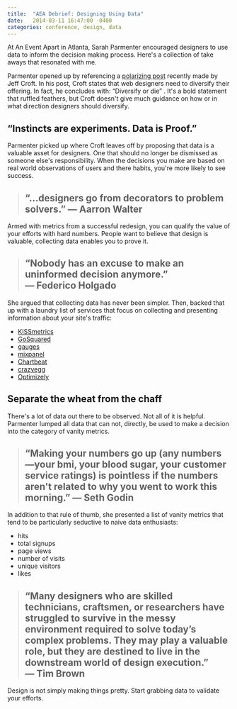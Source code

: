 ```yaml
---
title:  "AEA Debrief: Designing Using Data"
date:   2014-03-11 16:47:00 -0400
categories: conference, design, data
---
```


At An Event Apart in Atlanta, Sarah Parmenter encouraged designers to use data to inform the decision making process. Here's a collection of take aways that resonated with me.

Parmenter opened up by referencing a [polarizing post](http://jeffcroft.com/blog/2014/jan/03/web-standards-killed-the-html-star) recently made by Jeff Croft. In his post, Croft states that web designers need to diversify their offering. In fact, he concludes with: “Diversify or die” . It's a bold statement that ruffled feathers, but Croft doesn't give much guidance on how or in what direction designers should diversify. 

## “Instincts are experiments. Data is Proof.”

Parmenter picked up where Croft leaves off by proposing that data is a valuable asset for designers. One that should no longer be dismissed as someone else's responsibility. When the decisions you make are based on real world observations of users and there habits, you're more likely to see success. 

> ## “…designers go from decorators to problem solvers.” —&nbsp;Aarron&nbsp;Walter

Armed with metrics from a successful redesign, you can qualify the value of your efforts with hard numbers. People want to believe that design is valuable, collecting data enables you to prove it.  

> ## “Nobody has an excuse to make an uninformed decision anymore.” —&nbsp;Federico&nbsp;Holgado

She argued that collecting data has never been simpler. Then, backed that up with a laundry list of services that focus on collecting and presenting information about your site's traffic:

* [KISSmetrics](https://www.kissmetrics.com/)
* [GoSquared](https://www.gosquared.com/)
* [gauges](http://get.gaug.es/)
* [mixpanel](https://mixpanel.com/)
* [Chartbeat](https://chartbeat.com/)
* [crazyegg](http://www.crazyegg.com/)
* [Optimizely](https://www.optimizely.com/)

## Separate the wheat from the chaff

There's a lot of data out there to be observed. Not all of it is helpful. Parmenter lumped all data that can not, directly, be used to make a decision into the category of vanity metrics. 

> ## “Making your numbers go up (any numbers—your bmi, your blood sugar, your customer service ratings) is pointless if the numbers aren't related to why you went to work this morning.” —&nbsp;Seth&nbsp;Godin

In addition to that rule of thumb, she presented a list of vanity metrics that tend to be particularly seductive to naive data enthusiasts:

- hits
- total signups
- page views
- number of visits
- unique visitors
- likes

> ## “Many designers who are skilled technicians, craftsmen, or researchers have struggled to survive in the messy environment required to solve today’s complex problems. They may play a valuable role, but they are destined to live in the downstream world of design execution.” —&nbsp;Tim&nbsp;Brown

Design is not simply making things pretty. Start grabbing data to validate your efforts. 
